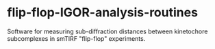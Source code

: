 # flip-flop-IGOR-analysis-routines
Software for measuring sub-diffraction distances between kinetochore subcomplexes in smTIRF "flip-flop" experiments.
